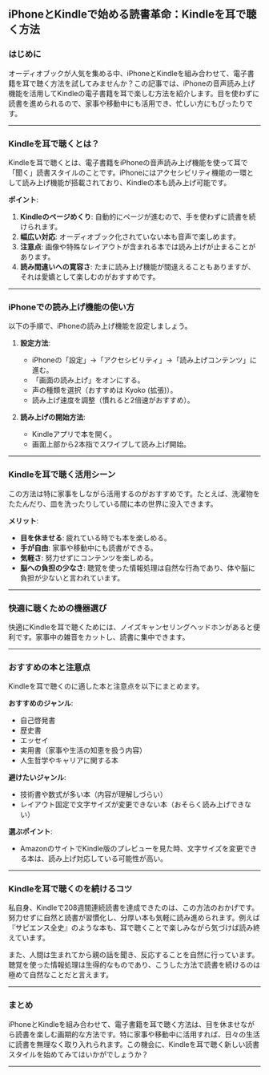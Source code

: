 ## **iPhoneとKindleで始める読書革命：Kindleを耳で聴く方法**

### **はじめに**

オーディオブックが人気を集める中、iPhoneとKindleを組み合わせて、電子書籍を耳で聴く方法を試してみませんか？この記事では、iPhoneの音声読み上げ機能を活用してKindleの電子書籍を耳で楽しむ方法を紹介します。目を使わずに読書を進められるので、家事や移動中にも活用でき、忙しい方にもぴったりです。

---

### **Kindleを耳で聴くとは？**

Kindleを耳で聴くとは、電子書籍をiPhoneの音声読み上げ機能を使って耳で「聞く」読書スタイルのことです。iPhoneにはアクセシビリティ機能の一環として読み上げ機能が搭載されており、Kindleの本も読み上げ可能です。

**ポイント**:

1. **Kindleのページめくり**: 自動的にページが進むので、手を使わずに読書を続けられます。
2. **幅広い対応**: オーディオブック化されていない本も音声で楽しめます。
3. **注意点**: 画像や特殊なレイアウトが含まれる本では読み上げが止まることがあります。
4. **読み間違いへの寛容さ**: たまに読み上げ機能が間違えることもありますが、それは愛嬌として楽しむのがおすすめです。

---

### **iPhoneでの読み上げ機能の使い方**

以下の手順で、iPhoneの読み上げ機能を設定しましょう。

1. **設定方法**:

   - iPhoneの「設定」→「アクセシビリティ」→「読み上げコンテンツ」に進む。
   - 「画面の読み上げ」をオンにする。
   - 声の種類を選択（おすすめは Kyoko (拡張)）。
   - 読み上げ速度を調整（慣れると2倍速がおすすめ）。

2. **読み上げの開始方法**:

   - Kindleアプリで本を開く。
   - 画面上部から2本指でスワイプして読み上げ開始。

---

### **Kindleを耳で聴く活用シーン**

この方法は特に家事をしながら活用するのがおすすめです。たとえば、洗濯物をたたんだり、皿を洗ったりしている間に本の世界に没入できます。

**メリット**:

- **目を休ませる**: 疲れている時でも本を楽しめる。
- **手が自由**: 家事や移動中にも読書ができる。
- **気軽さ**: 努力せずにコンテンツを楽しめる。
- **脳への負担の少なさ**: 聴覚を使った情報処理は自然な行為であり、体や脳に負担が少ないと言われています。

---

### **快適に聴くための機器選び**

快適にKindleを耳で聴くためには、ノイズキャンセリングヘッドホンがあると便利です。家事中の雑音をカットし、読書に集中できます。

---

### **おすすめの本と注意点**

Kindleを耳で聴くのに適した本と注意点を以下にまとめます。

**おすすめのジャンル**:

- 自己啓発書
- 歴史書
- エッセイ
- 実用書（家事や生活の知恵を扱う内容）
- 人生哲学やキャリアに関する本

**避けたいジャンル**:

- 技術書や数式が多い本（内容が理解しづらい）
- レイアウト固定で文字サイズが変更できない本（おそらく読み上げできない）

**選ぶポイント**:

- AmazonのサイトでKindle版のプレビューを見た時、文字サイズを変更できる本は、読み上げ対応している可能性が高い。

---

### **Kindleを耳で聴くのを続けるコツ**

私自身、Kindleで208週間連続読書を達成できたのは、この方法のおかげです。努力せずに自然と読書が習慣化し、分厚い本も気軽に読み進められます。例えば『サピエンス全史』のような本も、耳で聴くことで楽しみながら気づけば読み終えています。

また、人間は生まれてから親の話を聞き、反応することを自然に行っています。聴覚を使った情報処理は生得的なものであり、こうした方法で読書を続けるのは極めて自然なことだと言えます。

---

### **まとめ**

iPhoneとKindleを組み合わせて、電子書籍を耳で聴く方法は、目を休ませながら読書を楽しむ画期的な方法です。特に家事や移動中に活用すれば、日々の生活に読書を無理なく取り入れられます。この機会に、Kindleを耳で聴く新しい読書スタイルを始めてみてはいかがでしょうか？

---

